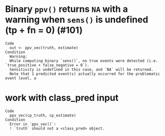 # Binary `ppv()` returns `NA` with a warning when `sens()` is undefined (tp + fn = 0) (#101)

    Code
      out <- ppv_vec(truth, estimate)
    Condition
      Warning:
      While computing binary `sens()`, no true events were detected (i.e. `true_positive + false_negative = 0`).
      Sensitivity is undefined in this case, and `NA` will be returned.
      Note that 1 predicted event(s) actually occurred for the problematic event level, a

# work with class_pred input

    Code
      ppv_vec(cp_truth, cp_estimate)
    Condition
      Error in `ppv_vec()`:
      ! `truth` should not a <class_pred> object.

